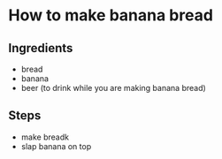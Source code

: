 # How to make banana bread

## Ingredients
* bread
* banana
* beer (to drink while you are making banana bread)

## Steps
*  make breadk
*  slap banana on top
